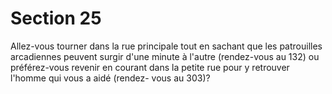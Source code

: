 # Section 25

Allez-vous tourner dans la rue principale tout en sachant que les 
patrouilles arcadiennes peuvent surgir d'une minute à l'autre 
(rendez-vous au 132) ou préférez-vous revenir en courant dans 
la petite rue pour y retrouver l'homme qui vous a aidé (rendez-
vous au 303)?